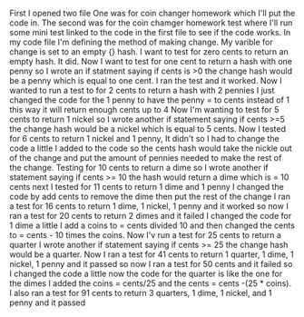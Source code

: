 First I opened two file 
One was for coin changer homework which I'll put the code in.
The second was for the coin chamger homework test where I'll run some mini test linked to the code in the first file to see if the code works. 
In my code file I'm defining the method of making change.
My varible for change is set to an empty {} hash.
I want to test for zero cents to return an empty hash. It did.
Now I want to test for one cent to return a hash with one penny
so I wrote an if statment saying if cents is >0 the change hash would be a penny which is equal to one cent.
I ran the test and it worked.
Now I wanted to run a test to for 2 cents to return a hash with 2 pennies
I just changed the code for the 1 penny to have the penny = to cents instead of 1 this way it will return enough cents up to 4 
Now I'm wanting to test for 5 cents to return 1 nickel
so I wrote another if statement saying  if cents >=5 the change hash would be a nickel which  is equal to 5 cents.
Now I tested for 6 cents to return 1 nickel and 1 penny, It didn't so I had to change the code a little
I added to the code so the cents hash would take the nickle out of the change and put the amount of pennies needed to make the rest of the change.
Testing for 10 cents to return a dime so I wrote another if statement saying if cents >= 10 the hash would return a dime which is = 10 cents 
next I tested for 11 cents to return 1 dime and 1 penny 
I changed the code by add cents to remove the dime then put the rest of the change 
I ran a test for 16 cents to return 1 dime, 1 nickel, 1 penny and it worked
so now I ran a test for 20 cents to return 2 dimes and it failed
I changed the code for 1 dime a little I add a coins to = cents divided 10 and then changed the cents to = cents - 10 times the coins.
Now I'v run a test for 25 cents to return a quarter I wrote another if statement saying if cents >= 25 the change hash would be a quarter.
Now I ran a test for 41 cents to return 1 quarter, 1 dime, 1 nickel, 1 penny and it passed
so now I ran a test for 50 cents and it failed so I changed the code a little
now the code for the quarter is like the one for the dimes I added the coins = cents/25 and the cents = cents -(25 * coins).
I also ran a test for 91 cents to return 3 quarters, 1 dime, 1 nickel, and 1 penny and it passed
 